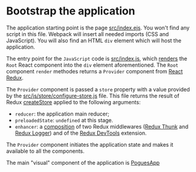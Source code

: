# Bootstrap the application

The application starting point is the page [src/index.ejs](https://github.com/InseeFr/Pogues/blob/master/src/index.ejs). You won't find any script in this file. Webpack will insert all needed imports (CSS and JavaScript). You will also find  an HTML `div` element which will host the application.

The entry point for the `JavaScript` code is [src/index.js](https://github.com/InseeFr/Pogues/blob/master/src/index.js), which [renders](https://facebook.github.io/react/blog/2015/10/01/react-render-and-top-level-api.html) the `Root` React component into the `div` element aforementioned. The `Root` component `render` methodes returns a `Provider` component from [React Redux](https://github.com/reactjs/react-redux).

The `Provider` component is passed a `store` property with a value provided by the [src/js/store/configure-store.js](https://github.com/InseeFr/Pogues/blob/master/src/js/store/configure-store.js) file. This file returns the result of Redux [createStore](https://github.com/reactjs/redux/blob/master/docs/api/createStore.md) applied to the following arguments:

* `reducer`: the application main reducer;
* `preloadedState`: `undefined` at this stage.
* `enhancer`: a [composition](https://github.com/reactjs/redux/blob/master/docs/api/compose.md) of two Redux middlewares ([Redux Thunk](https://github.com/gaearon/redux-thunk) and [Redux Logger](https://github.com/evgenyrodionov/redux-logger)) and of the [Redux DevTools](https://github.com/zalmoxisus/redux-devtools-extension) extension.

The `Provider` component initiates the application state and makes it available to all the components.

The main "visual" component of the application is [PoguesApp](https://github.com/InseeFr/Pogues/blob/master/src/js/components/pogues-app.js)
